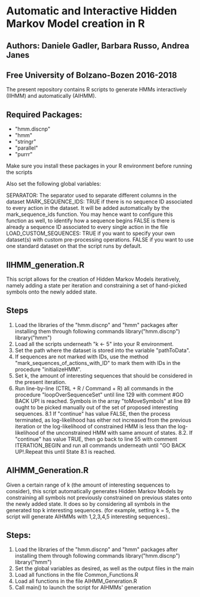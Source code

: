 # Automatic and Interactive Hidden Markov Model creation in R
## Authors: Daniele Gadler, Barbara Russo, Andrea Janes
## Free University of Bolzano-Bozen 2016-2018


The present repository contains R scripts to generate HMMs interactively (IIHMM) and automatically (AIHMM).  

## Required Packages:
- "hmm.discnp"
- "hmm"
- "stringr"
- "parallel"
-  "purrr"

Make sure you install these packages in your R environment before running the scripts

Also set the following global variables:

SEPARATOR: The separator used to separate different columns in the dataset
MARK_SEQUENCE_IDS:   TRUE if there is no sequence ID associated to every action in the dataset. It will be added automatically by the mark_sequence_ids function. You may hence want to configure this function as well, to identify how a sequence begins
                    FALSE is there is already a sequence ID associated to every single action in the file
LOAD_CUSTOM_SEQUENCES: TRUE if you want to specify your own dataset(s) with custom pre-processing operations. 
                       FALSE if you want to use one standard dataset on that the script runs by default. 



## IIHMM_generation.R
This script allows for the creation of Hidden Markov Models iteratively, namely adding a state per iteration and constraining a set of hand-picked symbols onto the newly added state.

## Steps
1. Load the libraries of the "hmm.discnp" and "hmm" packages after installing them through following commands
library("hmm.discnp")
library("hmm")
2. Load all the scripts underneath "k <- 5" into your R environment.
3. Set the path where the dataset is stored into the variable "pathToData".
4. If sequences are not marked with IDs, use the method "mark_sequences_of_actions_with_ID" to mark them with IDs in the procedure "initializeHMM".
6. Set k, the amount of interesting sequences that should be considered in the present iteration.
7. Run line-by-line (CTRL + R / Command + R) all commands in the procedure "loopOverSequenceSet" until line 129 with comment	#GO BACK UP! is reached. Symbols in the array "toMoveSymbols" at line 89 ought to be picked manually out of the set of proposed interesting sequences.
8.1 If "continue" has value FALSE, then the process terminated, as log-likelihood has either not increased from the previous iteration or the log-likelihood of constrained HMM is less than the log-likelihood of the unconstrained HMM with same amount of states.
8.2. If "continue" has value TRUE, then go back to line 55 with comment ITERATION_BEGIN and run all commands underneath until "GO BACK UP!.Repeat this until State 8.1 is reached.

## AIHMM_Generation.R
Given a certain range of k (the amount of interesting sequences to consider), this script automatically generates Hidden Markov Models by constraining all symbols not previously constrained on previous states onto the newly added state. It does so by considering all symbols in the generated top k interesting sequences. (for example, setting k = 5, the script will generate AIHMMs with 1,2,3,4,5 interesting sequences)..

## Steps:
1. Load the libraries of the "hmm.discnp" and "hmm" packages after installing them through following commands
library("hmm.discnp")
library("hmm")
2. Set the global variables as desired, as well as the output files in the main
2. Load all functions in the file Common_Functions.R
3. Load all functions in the file AIHMM_Generation.R
4. Call main() to launch the script for AIHMMs' generation



